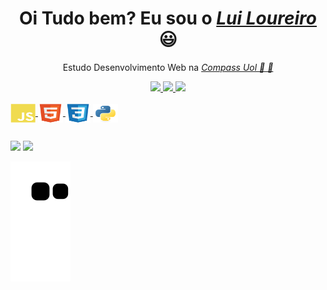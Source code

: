 <div>
  <h1 align="center">Oi Tudo bem? Eu sou o <a href="https://www.linkedin.com/in/lui-loureiro-892845233/"><i>Lui Loureiro</i></a> 😃️</h1>
  <p align="center">Estudo Desenvolvimento Web na <a href="https://compass.uol/"><i>Compass Uol 👾 🤖</i></a> 
  </a><br>
</div>

<div align="center">
  <a href="https://github.com/LuiVLoureiro">
  <img height="180em" src="https://github-readme-stats.vercel.app/api/top-langs/?username=LuiVLoureiro&layout=compact&langs_count=7&theme=outrun"/>
    <img height="180em" src="https://github-readme-stats.vercel.app/api?username=LuiVLoureiro&show_icons=true&hide=contribs,prs&cache_seconds=86400&theme=outrun"/>
     <img height="180em" src="https://user-images.githubusercontent.com/103609685/163293807-10b3f5cc-e35e-4e41-bc18-df396d86d833.gif"/>
</div>
    
  <div style="display: inline_block"><br>
  <img align="center" alt="Lui-Js" height="30" width="40" src="https://raw.githubusercontent.com/devicons/devicon/master/icons/javascript/javascript-plain.svg">
  <img align="center" alt="Lui-HTML" height="30" width="40" src="https://raw.githubusercontent.com/devicons/devicon/master/icons/html5/html5-original.svg">
  <img align="center" alt="Lui-CSS" height="30" width="40" src="https://raw.githubusercontent.com/devicons/devicon/master/icons/css3/css3-original.svg">
  <img align="center" alt="Lui-Python" height="30" width="40" src="https://raw.githubusercontent.com/devicons/devicon/master/icons/python/python-original.svg">
</div>
  
  ##
 <div>
   
 </div>
  
  <div>
  <a href="https://www.instagram.com/0lui_" target="_blank"><img src="https://img.shields.io/badge/-Instagram-%23E4405F?style=for-the-badge&logo=instagram&logoColor=white" target="_blank"></a>
  <a href="https://www.linkedin.com/in/lui-loureiro-892845233" target="_blank"><img src="https://img.shields.io/badge/-LinkedIn-%230077B5?style=for-the-badge&logo=linkedin&logoColor=white" target="_blank"></a>
     
  ![Snake animation](https://github.com/LuiVLoureiro/LuiVLoureiro/blob/output/github-contribution-grid-snake.svg)
    
  </div>
